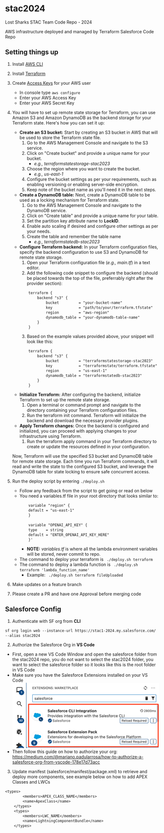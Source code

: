 # stac2024
Lost Sharks STAC Team Code Repo - 2024

AWS infrastructure deployed and managed by Terraform
Salesforce Code Repo

## Setting things up

1. Install [AWS CLI](https://docs.aws.amazon.com/cli/latest/userguide/getting-started-install.html)
2. Install [Terraform](https://developer.hashicorp.com/terraform/downloads)
3. Create [Access Keys](https://docs.aws.amazon.com/powershell/latest/userguide/pstools-appendix-sign-up.html) for your AWS user
    - In console type `aws configure`
    - Enter your AWS Access Key
    - Enter your AWS Secret Key
4. You will have to set up remote state storage for Terraform, you can use Amazon S3 and Amazon DynamoDB as the backend storage for your Terraform state. Here's how you can set it up:
    - **Create an S3 bucket:** Start by creating an S3 bucket in AWS that will be used to store the Terraform state file.
        1. Go to the AWS Management Console and navigate to the S3 service.
        2. Click on "Create bucket" and provide a unique name for your bucket. 
            - *e.g., terraformstatestorage-stac2023*
        3. Choose the region where you want to create the bucket.
            - *e.g., us-east-1*
        4. Configure the bucket settings as per your requirements, such as enabling versioning or enabling server-side encryption.
        5. Keep note of the bucket name as you'll need it in the next steps.
    - **Create a DynamoDB table:** Next, create a DynamoDB table to be used as a locking mechanism for Terraform state.
        1. Go to the AWS Management Console and navigate to the DynamoDB service.
        2. Click on "Create table" and provide a unique name for your table.
        3. Set the partition key attribute name to **LockID**.
        4. Enable auto scaling if desired and configure other settings as per your needs.
        5. Create the table and remember the table name
            - *e.g., terraformstatedb-stac2023*
    - **Configure Terraform backend:** In your Terraform configuration files, specify the backend configuration to use S3 and DynamoDB for remote state storage.
        1. Open your Terraform configuration file (*e.g., main.tf*) in a text editor.
        2. Add the following code snippet to configure the backend (should be placed towards the top of the file, preferrably right after the provider section):
        ```
            terraform {
                backend "s3" {
                    bucket         = "your-bucket-name"
                    key            = "path/to/your/terraform.tfstate"
                    region         = "aws-region"
                    dynamodb_table = "your-dynamodb-table-name"
                }
            }
        ```
        3. Based on the example values provided above, your snippet will look like this:
        ```
            terraform {
                backend "s3" {
                    bucket         = "terraformstatestorage-stac2023"
                    key            = "terraformstate/terraform.tfstate"
                    region         = "us-east-1"
                    dynamodb_table = "terraformstatedb-stac2023"
                }
            }
        ```
    - **Initialize Terraform:** After configuring the backend, initialize Terraform to set up the remote state storage.
        1. Open a terminal or command prompt and navigate to the directory containing your Terraform configuration files.
        2. Run the terraform init command. Terraform will initialize the backend and download the necessary provider plugins.
    - **Apply Terraform changes:** Once the backend is configured and initialized, you can proceed with applying changes to your infrastructure using Terraform.
        1. Run the terraform apply command in your Terraform directory to create or update the resources defined in your configuration.

    Now, Terraform will use the specified S3 bucket and DynamoDB table for remote state storage. Each time you run Terraform commands, it will read and write the state to the configured S3 bucket, and leverage the DynamoDB table for state locking to ensure safe concurrent access.
    
5. Run the deploy script by entering `./deploy.sh`
    - Follow any feedback from the script to get going or read on below
    - You need a variables.tf file in your root directory that looks similar to:
        ```
            variable "region" {
            default = "us-east-1"
            }

            variable "OPENAI_API_KEY" {
            type    = string
            default = "ENTER_OPENAI_API_KEY_HERE"
            }'
        ```
        - **NOTE:** *variables.tf* is where all the lambda environment variables will be stored, never commit to repo.
    - The command to deploy your terraform is
        ` ./deploy.sh terraform`
    - The command to deploy a lambda function is
        ` ./deploy.sh terraform 'lambda_function_name'`
        - Example: ` ./deploy.sh terraform fileUploaded`
6. Make updates on a feature branch
7. Please create a PR and have one Approval before merging code

## Salesforce Config

1. Authenticate with SF org from **CLI**
 ```
 sf org login web --instance-url https://stac1-2024.my.salesforce.com/ --alias stac2024
 ```
2. Authorize the Salesforce Org in **VS Code**
 - First, open a new VS Code Window and open the salesforce folder from the stac2024 repo, you do not want to select the stac2024 folder, you want to select the salesforce folder so it looks like this is the root folder in VS Code
 - Make sure you have the Salesforce Extensions installed on your VS Code
 ![Salesforce Extensions in VS Code](/assets/sfExtensionVSCode.png)
 - Then follow this guide on how to authorize your org: https://medium.com/@mariano.padularrosa/how-to-authorize-a-salesforce-org-from-vscode-178e17d73acc
3. Update manifest (salesforce/manifest/package.xml) to retrieve and deploy more components, see example below on how to add APEX Classes and LWCs
```
<types>
        <members>APEX_CLASS_NAME</members>
		<name>ApexClass</name>
	</types>
	<types>
        <members>LWC_NAME</members>
		<name>LightningComponentBundle</name>
	</types>
```